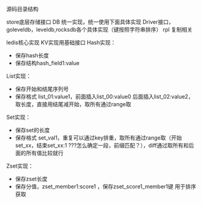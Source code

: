 源码目录结构

store底层存储接口
DB 统一实现，统一使用下面具体实现
Driver接口，goleveldb，leveldb,rocksdb各个具体实现（键按照字符串排序）
rpl 复制相关


ledis核心实现
KV实现用基础接口
Hash实现：
* 保存hash长度
* 保存结构hash_field1:value

List实现：
* 保存开始和结尾序列号
* 保存格式 list_01:value1，前面插入list_00:value0 后面插入list_02:value2，取长度，直接用结尾减开始，取所有通过range取

Set实现：
* 保存set的长度
* 保存格式 set_val1，重复可以通过key排重，取所有通过range取（开始set_xx，结束set_xx:1 ???怎么确定一段，前缀匹配？），diff通过取所有和后面的所有值比较就行

Zset实现：
* 保存zset长度
* 保存分值，zset_member1:score1 ，保存zset_score1_member1键 用于排序获取


